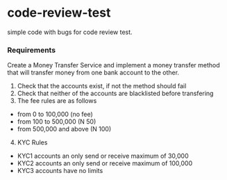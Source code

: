 # code-review-test
simple code with bugs for code review test.


### Requirements
Create a Money Transfer Service and implement a money transfer method
that will transfer money from one bank account to the other.

1. Check that the accounts exist, if not the method should fail
2. Check that neither of the accounts are blacklisted before transfering
3. The fee rules are as follows
* from 0 to 100,000 (no fee)
* from 100 to 500,000 (N 50)
* from 500,000 and above (N 100)

4. KYC Rules
* KYC1 accounts an only send or receive maximum of 30,000
* KYC2 accounts an only send or receive maximum of 100,000
* KYC3 accounts have no limits